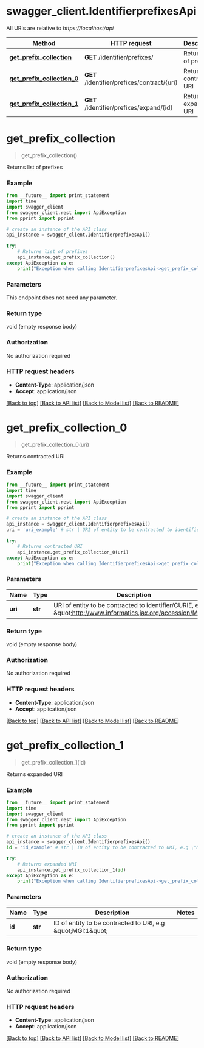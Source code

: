 # swagger_client.IdentifierprefixesApi

All URIs are relative to *https://localhost/api*

Method | HTTP request | Description
------------- | ------------- | -------------
[**get_prefix_collection**](IdentifierprefixesApi.md#get_prefix_collection) | **GET** /identifier/prefixes/ | Returns list of prefixes
[**get_prefix_collection_0**](IdentifierprefixesApi.md#get_prefix_collection_0) | **GET** /identifier/prefixes/contract/{uri} | Returns contracted URI
[**get_prefix_collection_1**](IdentifierprefixesApi.md#get_prefix_collection_1) | **GET** /identifier/prefixes/expand/{id} | Returns expanded URI


# **get_prefix_collection**
> get_prefix_collection()

Returns list of prefixes

### Example 
```python
from __future__ import print_statement
import time
import swagger_client
from swagger_client.rest import ApiException
from pprint import pprint

# create an instance of the API class
api_instance = swagger_client.IdentifierprefixesApi()

try: 
    # Returns list of prefixes
    api_instance.get_prefix_collection()
except ApiException as e:
    print("Exception when calling IdentifierprefixesApi->get_prefix_collection: %s\n" % e)
```

### Parameters
This endpoint does not need any parameter.

### Return type

void (empty response body)

### Authorization

No authorization required

### HTTP request headers

 - **Content-Type**: application/json
 - **Accept**: application/json

[[Back to top]](#) [[Back to API list]](../README.md#documentation-for-api-endpoints) [[Back to Model list]](../README.md#documentation-for-models) [[Back to README]](../README.md)

# **get_prefix_collection_0**
> get_prefix_collection_0(uri)

Returns contracted URI

### Example 
```python
from __future__ import print_statement
import time
import swagger_client
from swagger_client.rest import ApiException
from pprint import pprint

# create an instance of the API class
api_instance = swagger_client.IdentifierprefixesApi()
uri = 'uri_example' # str | URI of entity to be contracted to identifier/CURIE, e.g \"http://www.informatics.jax.org/accession/MGI:1\"

try: 
    # Returns contracted URI
    api_instance.get_prefix_collection_0(uri)
except ApiException as e:
    print("Exception when calling IdentifierprefixesApi->get_prefix_collection_0: %s\n" % e)
```

### Parameters

Name | Type | Description  | Notes
------------- | ------------- | ------------- | -------------
 **uri** | **str**| URI of entity to be contracted to identifier/CURIE, e.g \&quot;http://www.informatics.jax.org/accession/MGI:1\&quot; | 

### Return type

void (empty response body)

### Authorization

No authorization required

### HTTP request headers

 - **Content-Type**: application/json
 - **Accept**: application/json

[[Back to top]](#) [[Back to API list]](../README.md#documentation-for-api-endpoints) [[Back to Model list]](../README.md#documentation-for-models) [[Back to README]](../README.md)

# **get_prefix_collection_1**
> get_prefix_collection_1(id)

Returns expanded URI

### Example 
```python
from __future__ import print_statement
import time
import swagger_client
from swagger_client.rest import ApiException
from pprint import pprint

# create an instance of the API class
api_instance = swagger_client.IdentifierprefixesApi()
id = 'id_example' # str | ID of entity to be contracted to URI, e.g \"MGI:1\"

try: 
    # Returns expanded URI
    api_instance.get_prefix_collection_1(id)
except ApiException as e:
    print("Exception when calling IdentifierprefixesApi->get_prefix_collection_1: %s\n" % e)
```

### Parameters

Name | Type | Description  | Notes
------------- | ------------- | ------------- | -------------
 **id** | **str**| ID of entity to be contracted to URI, e.g \&quot;MGI:1\&quot; | 

### Return type

void (empty response body)

### Authorization

No authorization required

### HTTP request headers

 - **Content-Type**: application/json
 - **Accept**: application/json

[[Back to top]](#) [[Back to API list]](../README.md#documentation-for-api-endpoints) [[Back to Model list]](../README.md#documentation-for-models) [[Back to README]](../README.md)


